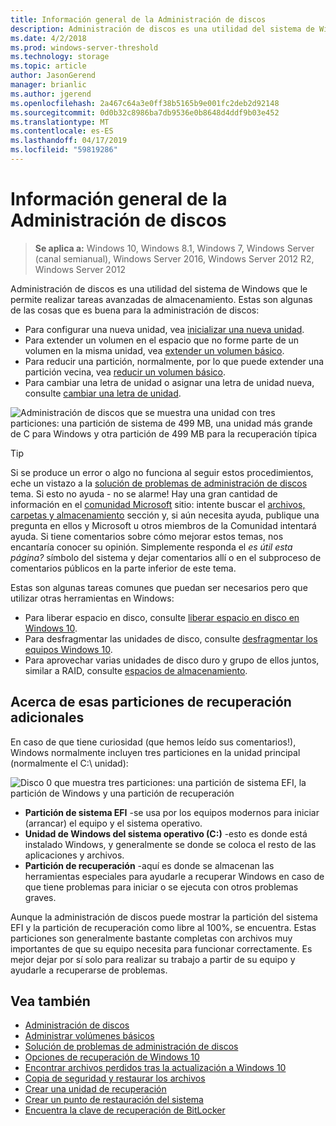 ```yaml
---
title: Información general de la Administración de discos
description: Administración de discos es una utilidad del sistema de Windows que le permite realizar tareas avanzadas de almacenamiento, como inicializar una nueva unidad de ampliación de volúmenes, reducir las particiones y cambiar las letras de unidad.
ms.date: 4/2/2018
ms.prod: windows-server-threshold
ms.technology: storage
ms.topic: article
author: JasonGerend
manager: brianlic
ms.author: jgerend
ms.openlocfilehash: 2a467c64a3e0ff38b5165b9e001fc2deb2d92148
ms.sourcegitcommit: 0d0b32c8986ba7db9536e0b8648d4ddf9b03e452
ms.translationtype: MT
ms.contentlocale: es-ES
ms.lasthandoff: 04/17/2019
ms.locfileid: "59819286"
---
```

# <a name="overview-of-disk-management"></a>Información general de la Administración de discos

> **Se aplica a:** Windows 10, Windows 8.1, Windows 7, Windows Server (canal semianual), Windows Server 2016, Windows Server 2012 R2, Windows Server 2012

Administración de discos es una utilidad del sistema de Windows que le permite realizar tareas avanzadas de almacenamiento. Estas son algunas de las cosas que es buena para la administración de discos:

- Para configurar una nueva unidad, vea [inicializar una nueva unidad](initialize-new-disks.md).
- Para extender un volumen en el espacio que no forme parte de un volumen en la misma unidad, vea [extender un volumen básico](extend-a-basic-volume.md).
- Para reducir una partición, normalmente, por lo que puede extender una partición vecina, vea [reducir un volumen básico](shrink-a-basic-volume.md).
- Para cambiar una letra de unidad o asignar una letra de unidad nueva, consulte [cambiar una letra de unidad](change-a-drive-letter.md).

![Administración de discos que se muestra una unidad con tres particiones: una partición de sistema de 499 MB, una unidad más grande de C para Windows y otra partición de 499 MB para la recuperación típica](media/disk-management.png)

> [!TIP]
>  Si se produce un error o algo no funciona al seguir estos procedimientos, eche un vistazo a la [solución de problemas de administración de discos](troubleshooting-disk-management.md) tema. Si esto no ayuda - no se alarme! Hay una gran cantidad de información en el [comunidad Microsoft](https://answers.microsoft.com/en-us/windows) sitio: intente buscar el [archivos, carpetas y almacenamiento](https://answers.microsoft.com/en-us/windows/forum/windows_10-files?sort=lastreplydate&dir=desc&tab=All&status=all&mod=&modAge=&advFil=&postedAfter=&postedBefore=&threadType=all&isFilterExpanded=true&tm=1514405359639) sección y, si aún necesita ayuda, publique una pregunta en ellos y Microsoft u otros miembros de la Comunidad intentará ayuda. Si tiene comentarios sobre cómo mejorar estos temas, nos encantaría conocer su opinión. Simplemente responda el *es útil esta página?* símbolo del sistema y dejar comentarios allí o en el subproceso de comentarios públicos en la parte inferior de este tema.

Estas son algunas tareas comunes que puedan ser necesarios pero que utilizar otras herramientas en Windows:

- Para liberar espacio en disco, consulte [liberar espacio en disco en Windows 10](https://support.microsoft.com/help/12425/windows-10-free-up-drive-space).
- Para desfragmentar las unidades de disco, consulte [desfragmentar los equipos Windows 10](https://support.microsoft.com/help/4026701/windows-defragment-your-windows-10-pc).
- Para aprovechar varias unidades de disco duro y grupo de ellos juntos, similar a RAID, consulte [espacios de almacenamiento](https://support.microsoft.com/help/12438/windows-10-storage-spaces).

## <a name="about-those-extra-recovery-partitions"></a>Acerca de esas particiones de recuperación adicionales

En caso de que tiene curiosidad (que hemos leído sus comentarios!), Windows normalmente incluyen tres particiones en la unidad principal (normalmente el C:\ unidad):

![Disco 0 que muestra tres particiones: una partición de sistema EFI, la partición de Windows y una partición de recuperación](media/windows-partitions.png)

- **Partición de sistema EFI** -se usa por los equipos modernos para iniciar (arrancar) el equipo y el sistema operativo.
- **Unidad de Windows del sistema operativo (C:)** -esto es donde está instalado Windows, y generalmente se donde se coloca el resto de las aplicaciones y archivos.
- **Partición de recuperación** -aquí es donde se almacenan las herramientas especiales para ayudarle a recuperar Windows en caso de que tiene problemas para iniciar o se ejecuta con otros problemas graves.

Aunque la administración de discos puede mostrar la partición del sistema EFI y la partición de recuperación como libre al 100%, se encuentra. Estas particiones son generalmente bastante completas con archivos muy importantes de que su equipo necesita para funcionar correctamente. Es mejor dejar por sí solo para realizar su trabajo a partir de su equipo y ayudarle a recuperarse de problemas.

## <a name="see-also"></a>Vea también

- [Administración de discos](manage-disks.md)
- [Administrar volúmenes básicos](manage-basic-volumes.md)
- [Solución de problemas de administración de discos](troubleshooting-disk-management.md)
- [Opciones de recuperación de Windows 10](https://support.microsoft.com/help/12415/windows-10-recovery-options)
- [Encontrar archivos perdidos tras la actualización a Windows 10](https://support.microsoft.com/help/12386/windows-10-find-lost-files-after-update)
- [Copia de seguridad y restaurar los archivos](https://support.microsoft.com/help/17143/windows-10-back-up-your-files)
- [Crear una unidad de recuperación](https://support.microsoft.com/help/4026852/windows-create-a-recovery-drive)
- [Crear un punto de restauración del sistema](https://support.microsoft.com/help/4027538/windows-create-a-system-restore-point)
- [Encuentra la clave de recuperación de BitLocker](https://support.microsoft.com/help/4026181/windows-find-my-bitlocker-recovery-key)
